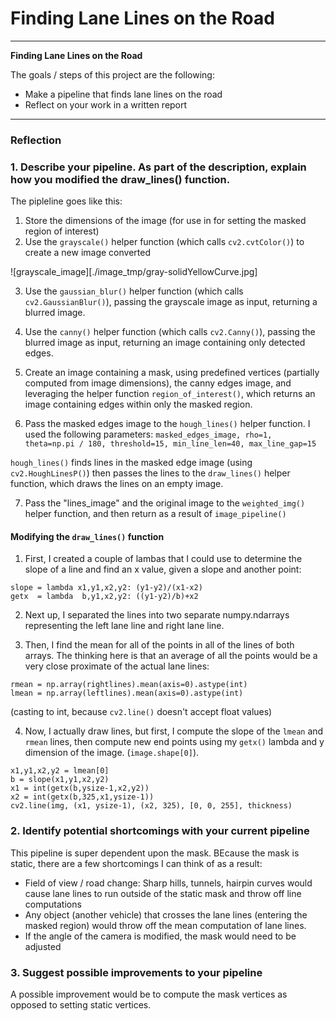 # **Finding Lane Lines on the Road**

---

**Finding Lane Lines on the Road**

The goals / steps of this project are the following:
* Make a pipeline that finds lane lines on the road
* Reflect on your work in a written report

---

### Reflection

### 1. Describe your pipeline. As part of the description, explain how you modified the draw_lines() function.

The pipleline goes like this:

1. Store the dimensions of the image (for use in for setting the masked region of interest)
2. Use the `grayscale()` helper function (which calls `cv2.cvtColor()`) to create a new image converted

![grayscale_image][./image_tmp/gray-solidYellowCurve.jpg]

3. Use the `gaussian_blur()` helper function (which calls `cv2.GaussianBlur()`), passing the grayscale image as input, returning a blurred image.

4. Use the `canny()` helper function (which calls `cv2.Canny()`), passing the blurred image as input, returning an image containing only detected edges.

5. Create an image containing a mask, using predefined vertices (partially computed from image dimensions), the canny edges image, and leveraging the helper function `region_of_interest()`, which returns an image containing edges within only the masked region.

6. Pass the masked edges image to the `hough_lines()` helper function. I used the following parameters: `masked_edges_image, rho=1, theta=np.pi / 180, threshold=15, min_line_len=40, max_line_gap=15`

`hough_lines()` finds lines in the masked edge image (using `cv2.HoughLinesP()`) then passes the lines to the `draw_lines()` helper function, which draws the lines on an empty image.

7. Pass the "lines_image" and the original image to the `weighted_img()` helper function, and then return as a result of `image_pipeline()`

#### Modifying the `draw_lines()` function

1. First, I created a couple of lambas that I could use to determine the slope of a line and find an x value, given a slope and another point:
```
slope = lambda x1,y1,x2,y2: (y1-y2)/(x1-x2)
getx  = lambda  b,y1,x2,y2: ((y1-y2)/b)+x2
```
2. Next up, I separated the lines into two separate numpy.ndarrays representing the left lane line and right lane line.

3. Then, I find the mean for all of the points in all of the lines of both arrays. The thinking here is that an average of all the points would be a very close proximate of the actual lane lines:
```
rmean = np.array(rightlines).mean(axis=0).astype(int)
lmean = np.array(leftlines).mean(axis=0).astype(int)
```
(casting to int, because `cv2.line()` doesn't accept float values)

4. Now, I actually draw lines, but first, I compute the slope of the `lmean` and `rmean` lines, then compute new end points using my `getx()` lambda and y dimension of the image. (`image.shape[0]`).
```
x1,y1,x2,y2 = lmean[0]
b = slope(x1,y1,x2,y2)
x1 = int(getx(b,ysize-1,x2,y2))
x2 = int(getx(b,325,x1,ysize-1))
cv2.line(img, (x1, ysize-1), (x2, 325), [0, 0, 255], thickness)
```

### 2. Identify potential shortcomings with your current pipeline

This pipeline is super dependent upon the mask. BEcause the mask is static, there are a few shortcomings I can think of as a result:

- Field of view / road change: Sharp hills, tunnels, hairpin curves would cause lane lines to run outside of the static mask and throw off line computations
- Any object (another vehicle) that crosses the lane lines (entering the masked region) would throw off the mean computation of lane lines.
- If the angle of the camera is modified, the mask would need to be adjusted


### 3. Suggest possible improvements to your pipeline

A possible improvement would be to compute the mask vertices as opposed to setting  static vertices.
